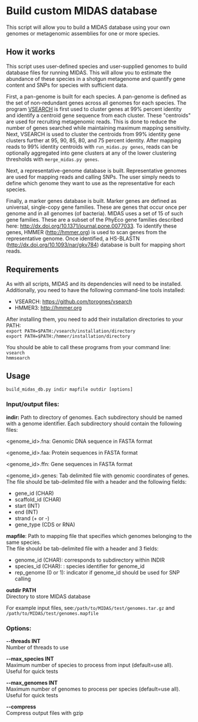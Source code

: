 # Build custom MIDAS database

This script will allow you to build a MIDAS database using your own genomes or metagenomic assemblies for one or more species. 

## How it works

This script uses user-defined species and user-supplied genomes to build database files for running MIDAS. This will allow you to estimate the abundance of these species in a shotgun metagenome and quantify gene content and SNPs for species with sufficient data.

First, a pan-genome is built for each species. A pan-genome is defined as the set of non-redundant genes across all genomes for each species. The program [VSEARCH](https://github.com/torognes/vsearch) is first used to cluster genes at 99% percent identity and identify a centroid gene sequence from each cluster. These "centroids" are used for recruiting metagenomic reads. This is done to reduce the number of genes searched while maintaining maximum mapping sensitivity. Next, VSEARCH is used to cluster the centroids from 99% identity gene clusters further at 95, 90, 85, 80, and 75 percent identity. After mapping reads to 99% identity centroids with `run_midas.py genes`, reads can be optionally aggregated into gene clusters at any of the lower clustering thresholds with `merge_midas.py genes`.

Next, a representative-genome database is built. Representative genomes are used for mapping reads and calling SNPs. The user simply needs to define which genome they want to use as the representative for each species.

Finally, a marker genes database is built. Marker genes are defined as universal, single-copy gene families. These are genes that occur once per genome and in all genomes (of bacteria). MIDAS uses a set of 15 of such gene families. These are a subset of the PhyEco gene families described here: http://dx.doi.org/10.1371/journal.pone.0077033. To identify these genes, HMMER (http://hmmer.org) is used to scan genes from the representative genome. Once identified, a HS-BLASTN (http://dx.doi.org/10.1093/nar/gkv784) database is built for mapping short reads.

## Requirements
As with all scripts, MIDAS and its dependencies will need to be installed.  
Additionally, you need to have the following command-line tools installed:

* VSEARCH: https://github.com/torognes/vsearch
* HMMER3: http://hmmer.org

After installing them, you need to add their installation directories to your PATH:  
`export PATH=$PATH:/vsearch/installation/directory`  
`export PATH=$PATH:/hmmer/installation/directory`

You should be able to call these programs from your command line:  
`vsearch`  
`hmmsearch`

## Usage

`build_midas_db.py indir mapfile outdir [options]`

### Input/output files:

<b>indir:</b> Path to directory of genomes. Each subdirectory should be named with a genome identifier. Each subdirectory should contain the following files:
	
\<genome_id>.fna: Genomic DNA sequence in FASTA format    

\<genome_id>.faa: Protein sequences in FASTA format

\<genome_id>.ffn: Gene sequences in FASTA format

\<genome_id>.genes: Tab delimited file with genomic coordinates of genes. The file should be tab-delimited file with a header and the following fields:  

* gene_id (CHAR)
* scaffold_id (CHAR)
* start (INT)
* end (INT)
* strand (+ or -)
* gene_type (CDS or RNA)
 
<b>mapfile</b>: Path to mapping file that specifies which genomes belonging to the same species.  
The file should be tab-delimited file with a header and 3 fields:  

* genome_id (CHAR): corresponds to subdirectory within INDIR 
* species_id (CHAR): : species identifier for genome_id
* rep_genome (0 or 1): indicator if genome_id should be used for SNP calling

<b>outdir PATH</b>  
Directory to store MIDAS database

For example input files, see:`/path/to/MIDAS/test/genomes.tar.gz` and `/path/to/MIDAS/test/genomes.mapfile` 

### Options:

<b>--threads INT</b>  
Number of threads to use

<b>--max_species INT</b>  
Maximum number of species to process from input (default=use all).  
Useful for quick tests

<b>--max_genomes INT</b>  
Maximum number of genomes to process per species (default=use all).  
Useful for quick tests

<b>--compress</b>              
Compress output files with gzip
